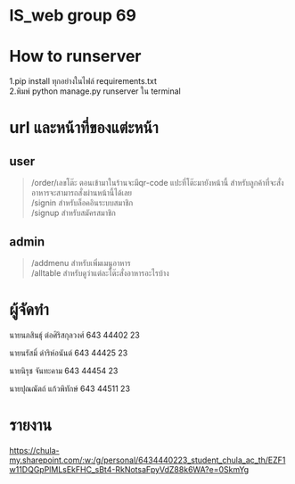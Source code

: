 # IS_web group 69

# How to runserver
1.pip install ทุกอย่างในไฟล์ requirements.txt  
2.พิมพ์ python manage.py runserver ใน terminal  



# url และหน้าที่ของแต่ะหน้า

## user
> /order/เลขโต๊ะ   ตอนเข้ามาในร้านจะมีqr-code แปะที่โต๊ะมายังหน้านี้ สำหรับลูกค้าที่จะสั่งอาหารจะสามารถสั่งผ่านหน้านี้ได้เลย  
> /signin  สำหรับล็อคอินระบบสมาชิก  
> /signup สำหรับสมัครสมาชิก  

## admin 
> /addmenu  สำหรับเพิ่มเมนูอาหาร  
> /alltable สำหรับดูว่าแต่ละโต๊ะสั่งอาหารอะไรบ้าง  



# ผู้จัดทำ
นายนภสินธุ์ 	ต่อศิริสกุลวงศ์			643 44402 23   

นายนรัสมิ์ 		ดำริห์อนันต์			643 44425 23   

นายนิรุช 	    จันทะคาม			643 44454 23   

นายปุณณัตถ์		แก้วพิทักษ์			643 44511 23   


# รายงาน
https://chula-my.sharepoint.com/:w:/g/personal/6434440223_student_chula_ac_th/EZF1w11DQGpPlMLsEkFHC_sBt4-RkNotsaFpyVdZ88k6WA?e=0SkmYg

